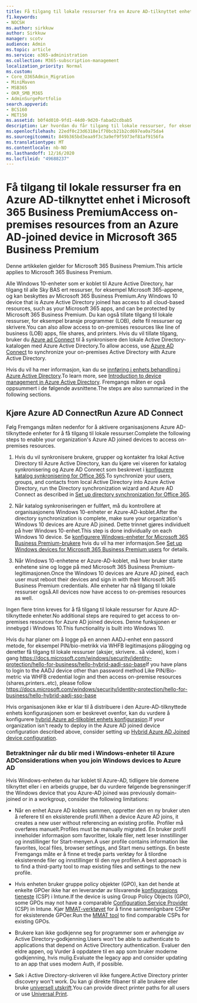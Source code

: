 ```yaml
---
title: Få tilgang til lokale ressurser fra en Azure AD-tilknyttet enhet i Microsoft 365 Business
f1.keywords:
- NOCSH
ms.author: sirkkuw
author: Sirkkuw
manager: scotv
audience: Admin
ms.topic: article
ms.service: o365-administration
ms.collection: M365-subscription-management
localization_priority: Normal
ms.custom:
- Core_O365Admin_Migration
- MiniMaven
- MSB365
- OKR_SMB_M365
- AdminSurgePortfolio
search.appverid:
- BCS160
- MET150
ms.assetid: b0f4d010-9fd1-44d0-9d20-fabad2cdbab5
description: Lær hvordan du får tilgang til lokale ressurser, for eksempel bransje programmer, delte fil ressurser og skrivere fra en Azure Active Directory-enhet som er koblet til Windows 10.
ms.openlocfilehash: 22edf0c23d6318e1f70bcb21b2cd697ea0a75da4
ms.sourcegitcommit: 849b365bd3eaa9f3c3a9ef9f5973ef81af9156fa
ms.translationtype: MT
ms.contentlocale: nb-NO
ms.lasthandoff: 12/16/2020
ms.locfileid: "49688237"
---
```

# <a name="access-on-premises-resources-from-an-azure-ad-joined-device-in-microsoft-365-business-premium"></a><span data-ttu-id="97e1b-103">Få tilgang til lokale ressurser fra en Azure AD-tilknyttet enhet i Microsoft 365 Business Premium</span><span class="sxs-lookup"><span data-stu-id="97e1b-103">Access on-premises resources from an Azure AD-joined device in Microsoft 365 Business Premium</span></span>

<span data-ttu-id="97e1b-104">Denne artikkelen gjelder for Microsoft 365 Business Premium.</span><span class="sxs-lookup"><span data-stu-id="97e1b-104">This article applies to Microsoft 365 Business Premium.</span></span>

<span data-ttu-id="97e1b-105">Alle Windows 10-enheter som er koblet til Azure Active Directory, har tilgang til alle Sky BAS ert ressurser, for eksempel Microsoft 365-appene, og kan beskyttes av Microsoft 365 Business Premium.</span><span class="sxs-lookup"><span data-stu-id="97e1b-105">Any Windows 10 device that is Azure Active Directory joined has access to all cloud-based resources, such as your Microsoft 365 apps, and can be protected by Microsoft 365 Business Premium.</span></span> <span data-ttu-id="97e1b-106">Du kan også tillate tilgang til lokale ressurser, for eksempel bransje programmer (LOB), delte fil ressurser og skrivere.</span><span class="sxs-lookup"><span data-stu-id="97e1b-106">You can also allow access to on-premises resources like line of business (LOB) apps, file shares, and printers.</span></span> <span data-ttu-id="97e1b-107">Hvis du vil tillate tilgang, bruker du [Azure ad Connect](https://docs.microsoft.com/azure/active-directory/connect/active-directory-aadconnect) til å synkronisere den lokale Active Directory-katalogen med Azure Active Directory.</span><span class="sxs-lookup"><span data-stu-id="97e1b-107">To allow access, use [Azure AD Connect](https://docs.microsoft.com/azure/active-directory/connect/active-directory-aadconnect) to synchronize your on-premises Active Directory with Azure Active Directory.</span></span> 

<span data-ttu-id="97e1b-108">Hvis du vil ha mer informasjon, kan du se [innføring i enhets behandling i Azure Active Directory](https://docs.microsoft.com/azure/active-directory/device-management-introduction).</span><span class="sxs-lookup"><span data-stu-id="97e1b-108">To learn more, see [Introduction to device management in Azure Active Directory](https://docs.microsoft.com/azure/active-directory/device-management-introduction).</span></span>
<span data-ttu-id="97e1b-109">Fremgangs måten er også oppsummert i de følgende avsnittene.</span><span class="sxs-lookup"><span data-stu-id="97e1b-109">The steps are also summarized in the following sections.</span></span>
 
## <a name="run-azure-ad-connect"></a><span data-ttu-id="97e1b-110">Kjøre Azure AD Connect</span><span class="sxs-lookup"><span data-stu-id="97e1b-110">Run Azure AD Connect</span></span>

<span data-ttu-id="97e1b-111">Følg Fremgangs måten nedenfor for å aktivere organisasjonens Azure AD-tilknyttede enheter for å få tilgang til lokale ressurser.</span><span class="sxs-lookup"><span data-stu-id="97e1b-111">Complete the following steps to enable your organization's Azure AD joined devices to access on-premises resources.</span></span>
  
1. <span data-ttu-id="97e1b-112">Hvis du vil synkronisere brukere, grupper og kontakter fra lokal Active Directory til Azure Active Directory, kan du kjøre vei viseren for katalog synkronisering og Azure AD Connect som beskrevet i [konfigurere katalog synkronisering for Office 365](https://docs.microsoft.com/microsoft-365/enterprise/set-up-directory-synchronization).</span><span class="sxs-lookup"><span data-stu-id="97e1b-112">To synchronize your users, groups, and contacts from local Active Directory into Azure Active Directory, run the Directory synchronization wizard and Azure AD Connect as described in [Set up directory synchronization for Office 365](https://docs.microsoft.com/microsoft-365/enterprise/set-up-directory-synchronization).</span></span>
    
2. <span data-ttu-id="97e1b-113">Når katalog synkroniseringen er fullført, må du kontrollere at organisasjonens Windows 10-enheter er Azure-AD-koblet.</span><span class="sxs-lookup"><span data-stu-id="97e1b-113">After the directory synchronization is complete, make sure your organization's Windows 10 devices are Azure AD joined.</span></span> <span data-ttu-id="97e1b-114">Dette trinnet gjøres individuelt på hver Windows 10-enhet.</span><span class="sxs-lookup"><span data-stu-id="97e1b-114">This step is done individually on each Windows 10 device.</span></span> <span data-ttu-id="97e1b-115">Se [konfigurere Windows-enheter for Microsoft 365 Business Premium-brukere](set-up-windows-devices.md) hvis du vil ha mer informasjon.</span><span class="sxs-lookup"><span data-stu-id="97e1b-115">See [Set up Windows devices for Microsoft 365 Business Premium users](set-up-windows-devices.md) for details.</span></span> 
    
3. <span data-ttu-id="97e1b-116">Når Windows 10-enhetene er Azure-AD-koblet, må hver bruker starte enhetene sine og logge på med Microsoft 365 Business Premium-legitimasjonen.</span><span class="sxs-lookup"><span data-stu-id="97e1b-116">Once the Windows 10 devices are Azure AD joined, each user must reboot their devices and sign in with their Microsoft 365 Business Premium credentials.</span></span> <span data-ttu-id="97e1b-117">Alle enheter har nå tilgang til lokale ressurser også.</span><span class="sxs-lookup"><span data-stu-id="97e1b-117">All devices now have access to on-premises resources as well.</span></span>
    
<span data-ttu-id="97e1b-118">Ingen flere trinn kreves for å få tilgang til lokale ressurser for Azure AD-tilknyttede enheter.</span><span class="sxs-lookup"><span data-stu-id="97e1b-118">No additional steps are required to get access to on-premises resources for Azure AD joined devices.</span></span> <span data-ttu-id="97e1b-119">Denne funksjonen er innebygd i Windows 10.</span><span class="sxs-lookup"><span data-stu-id="97e1b-119">This functionality is built into Windows 10.</span></span> 

<span data-ttu-id="97e1b-120">Hvis du har planer om å logge på en annen AADJ-enhet enn passord metode, for eksempel PIN/bio-metrikk via WHFB legitimasjons pålogging og deretter få tilgang til lokale ressurser (aksjer, skrivere.. så videre), kom i gang https://docs.microsoft.com/windows/security/identity-protection/hello-for-business/hello-hybrid-aadj-sso-base</span><span class="sxs-lookup"><span data-stu-id="97e1b-120">If you have plans to login to the AADJ device other than password method Like PIN/Bio-metric via WHFB credential login and then access on-premise resources (shares,printers..etc), please follow https://docs.microsoft.com/windows/security/identity-protection/hello-for-business/hello-hybrid-aadj-sso-base</span></span>
  
<span data-ttu-id="97e1b-121">Hvis organisasjonen ikke er klar til å distribuere i den Azure-AD-tilknyttede enhets konfigurasjonen som er beskrevet ovenfor, kan du vurdere å konfigurere [hybrid Azure ad-tilkoblet enhets konfigurasjon](manage-windows-devices.md).</span><span class="sxs-lookup"><span data-stu-id="97e1b-121">If your organization isn't ready to deploy in the Azure AD joined device configuration described above, consider setting up [Hybrid Azure AD Joined device configuration](manage-windows-devices.md).</span></span>
  
### <a name="considerations-when-you-join-windows-devices-to-azure-ad"></a><span data-ttu-id="97e1b-122">Betraktninger når du blir med i Windows-enheter til Azure AD</span><span class="sxs-lookup"><span data-stu-id="97e1b-122">Considerations when you join Windows devices to Azure AD</span></span>

<span data-ttu-id="97e1b-123">Hvis Windows-enheten du har koblet til Azure-AD, tidligere ble domene tilknyttet eller i en arbeids gruppe, bør du vurdere følgende begrensninger:</span><span class="sxs-lookup"><span data-stu-id="97e1b-123">If the Windows device that you Azure-AD joined was previously domain-joined or in a workgroup, consider the following limitations:</span></span>
  
- <span data-ttu-id="97e1b-124">Når en enhet Azure AD kobles sammen, oppretter den en ny bruker uten å referere til en eksisterende profil.</span><span class="sxs-lookup"><span data-stu-id="97e1b-124">When a device Azure AD joins, it creates a new user without referencing an existing profile.</span></span> <span data-ttu-id="97e1b-125">Profiler må overføres manuelt.</span><span class="sxs-lookup"><span data-stu-id="97e1b-125">Profiles must be manually migrated.</span></span> <span data-ttu-id="97e1b-126">En bruker profil inneholder informasjon som favoritter, lokale filer, nett leser innstillinger og innstillinger for Start-menyen.</span><span class="sxs-lookup"><span data-stu-id="97e1b-126">A user profile contains information like favorites, local files, browser settings, and Start menu settings.</span></span> <span data-ttu-id="97e1b-127">En beste Fremgangs måte er å finne et tredje parts verktøy for å tilordne eksisterende filer og innstillinger til den nye profilen.</span><span class="sxs-lookup"><span data-stu-id="97e1b-127">A best approach is to find a third-party tool to map existing files and settings to the new profile.</span></span>

- <span data-ttu-id="97e1b-128">Hvis enheten bruker gruppe policy objekter (GPO), kan det hende at enkelte GPOer ikke har en leverandør av tilsvarende [konfigurasjons tjeneste](https://docs.microsoft.com/windows/configuration/provisioning-packages/how-it-pros-can-use-configuration-service-providers) (CSP) i Intune.</span><span class="sxs-lookup"><span data-stu-id="97e1b-128">If the device is using Group Policy Objects (GPO), some GPOs may not have a comparable [Configuration Service Provider](https://docs.microsoft.com/windows/configuration/provisioning-packages/how-it-pros-can-use-configuration-service-providers) (CSP) in Intune.</span></span> <span data-ttu-id="97e1b-129">Kjør [MMAT-verktøyet](https://www.microsoft.com/download/details.aspx?id=45520) for å finne sammenlignbare CSPer for eksisterende GPOer.</span><span class="sxs-lookup"><span data-stu-id="97e1b-129">Run the [MMAT tool](https://www.microsoft.com/download/details.aspx?id=45520) to find comparable CSPs for existing GPOs.</span></span>

- <span data-ttu-id="97e1b-130">Brukere kan ikke godkjenne seg for programmer som er avhengige av Active Directory-godkjenning.</span><span class="sxs-lookup"><span data-stu-id="97e1b-130">Users won't be able to authenticate to applications that depend on Active Directory authentication.</span></span> <span data-ttu-id="97e1b-131">Evaluer den eldre appen, og Vurder å oppdatere til en app som bruker moderne godkjenning, hvis mulig.</span><span class="sxs-lookup"><span data-stu-id="97e1b-131">Evaluate the legacy app and consider updating to an app that uses modern Auth, if possible.</span></span>

- <span data-ttu-id="97e1b-132">Søk i Active Directory-skriveren vil ikke fungere.</span><span class="sxs-lookup"><span data-stu-id="97e1b-132">Active Directory printer discovery won't work.</span></span> <span data-ttu-id="97e1b-133">Du kan gi direkte filbaner til alle brukere eller bruke [universell utskrift](https://aka.ms/UPDocs).</span><span class="sxs-lookup"><span data-stu-id="97e1b-133">You can provide direct printer paths for all users or use [Universal Print](https://aka.ms/UPDocs).</span></span>
